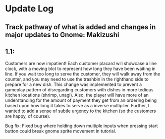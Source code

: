 # Update Log
## Track pathway of what is added and changes in major updates to Gnome: Makizushi

## 1.1:
Customers are now impatient! Each customer placard will showcase a line clock, with a moving blot to represent how long they have been waiting in line. If you wait too long to serve the customer, they will walk away from the counter, and you may need to use the trashbin in the righthand side to prepare for a new dish.
This change was implemented to prevent a gameplay pattern of disregarding customers with dishes in more tedious kitchen locations (shrimp, unagi). Also, the player will have more of an understanding for the amount of payment they get from an ordering being based upon how long it takes to serve as a inverse multiplier. Further, I wanted to add a sense of subtle urgency to the kitchen (so the customers are happy, of course).

Bug fix: Fixed bug where holding down multiple inputs when pressing start button could break gnome sprite movement in tutorial.
